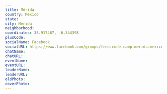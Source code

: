 ```yaml
---
title: Mérida
country: Mexico
state: 
city: Mérida
neighborhood: 
coordinates: 38.917467, -6.344398
plusCode:
socialName: Facebook
socialURL: https://www.facebook.com/groups/free.code.camp.merida.mexico
chatName:
chatURL:
eventName:
eventURL:
leaderName:
leaderURL:
oldPhoto: 
coverPhoto:
---
```

